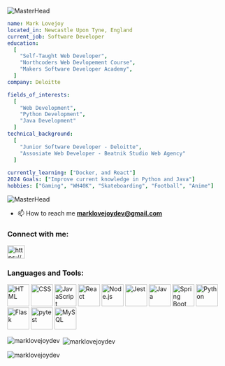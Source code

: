 ![MasterHead](https://capsule-render.vercel.app/api?type=venom&height=300&color=gradient&text=Hi%20im%20%20Mark&fontAlign=50)


```yaml
name: Mark Lovejoy
located_in: Newcastle Upon Tyne, England
current_job: Software Developer
education:
  [
    "Self-Taught Web Developer",
    "Northcoders Web Devlopement Course",
    "Makers Software Developer Academy",
  ]
company: Deloitte

fields_of_interests:
  [
    "Web Development",
    "Python Development",
    "Java Development"
  ]
technical_background:
  [
    "Junior Software Developer - Deloitte",
    "Assosiate Web Developer - Beatnik Studio Web Agency"
  ]
  
currently_learning: ["Docker, and React"]
2024 Goals: ["Improve current knowledge in Python and Java"]
hobbies: ["Gaming", "WH40K", "Skateboarding", "Football", "Anime"]
```
 ![MasterHead](https://user-images.githubusercontent.com/95478989/198955082-6e78ebb5-e1e4-49f9-8d32-6e5af3984dcd.gif)
- 📫 How to reach me **marklovejoydev@gmail.com**

<h3 align="left">Connect with me:</h3>
<p align="left">
<a href="https://linkedin.com/in/marklovejoydev" target="blank"><img align="center" src="https://raw.githubusercontent.com/rahuldkjain/github-profile-readme-generator/master/src/images/icons/Social/linked-in-alt.svg" alt="https://www.linkedin.com/in/marklovejoydev/" height="30" width="40" /></a>
</p>

<h3 align="left">Languages and Tools:</h3>
<p align="left"><img width="50" src="https://user-images.githubusercontent.com/25181517/192158954-f88b5814-d510-4564-b285-dff7d6400dad.png" alt="HTML" title="HTML"/>
	<img width="50" src="https://user-images.githubusercontent.com/25181517/183898674-75a4a1b1-f960-4ea9-abcb-637170a00a75.png" alt="CSS" title="CSS"/>
	<img width="50" src="https://user-images.githubusercontent.com/25181517/117447155-6a868a00-af3d-11eb-9cfe-245df15c9f3f.png" alt="JavaScript" title="JavaScript"/>
	<img width="50" src="https://user-images.githubusercontent.com/25181517/183897015-94a058a6-b86e-4e42-a37f-bf92061753e5.png" alt="React" title="React"/>
	<img width="50" src="https://user-images.githubusercontent.com/25181517/183568594-85e280a7-0d7e-4d1a-9028-c8c2209e073c.png" alt="Node.js" title="Node.js"/>
	<img width="50" src="https://user-images.githubusercontent.com/25181517/187955005-f4ca6f1a-e727-497b-b81b-93fb9726268e.png" alt="Jest" title="Jest"/>
	<img width="50" src="https://user-images.githubusercontent.com/25181517/117201156-9a724800-adec-11eb-9a9d-3cd0f67da4bc.png" alt="Java" title="Java"/>
	<img width="50" src="https://user-images.githubusercontent.com/25181517/183891303-41f257f8-6b3d-487c-aa56-c497b880d0fb.png" alt="Spring Boot" title="Spring Boot"/>
	<img width="50" src="https://user-images.githubusercontent.com/25181517/183423507-c056a6f9-1ba8-4312-a350-19bcbc5a8697.png" alt="Python" title="Python"/>
	<img width="50" src="https://user-images.githubusercontent.com/25181517/183423775-2276e25d-d43d-4e58-890b-edbc88e915f7.png" alt="Flask" title="Flask"/>
	<img width="50" src="https://user-images.githubusercontent.com/25181517/184117132-9e89a93b-65fb-47c3-91e7-7d0f99e7c066.png" alt="pytest" title="pytest"/>
	<img width="50" src="https://user-images.githubusercontent.com/25181517/183896128-ec99105a-ec1a-4d85-b08b-1aa1620b2046.png" alt="MySQL" title="MySQL"/> </p>

<p><img align="left" src="https://github-readme-stats.vercel.app/api/top-langs?username=marklovejoydev&show_icons=true&locale=en&layout=compact" alt="marklovejoydev" /></p>

<p>&nbsp;<img align="center" src="https://github-readme-stats.vercel.app/api?username=marklovejoydev&show_icons=true&locale=en" alt="marklovejoydev" /></p>

<p><img align="center" src="https://github-readme-streak-stats.herokuapp.com/?user=marklovejoydev&" alt="marklovejoydev" /></p>
